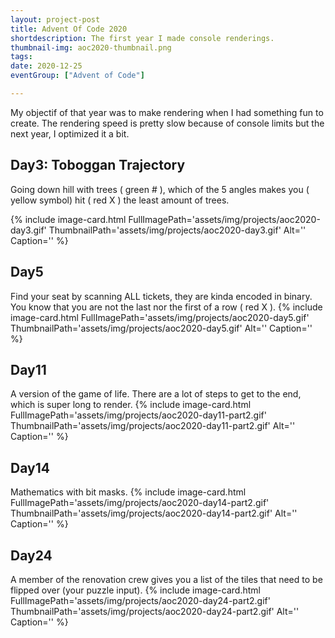 ```yaml
---
layout: project-post
title: Advent Of Code 2020
shortdescription: The first year I made console renderings.
thumbnail-img: aoc2020-thumbnail.png
tags: 
date: 2020-12-25
eventGroup: ["Advent of Code"]

---
```

My objectif of that year was to make rendering when I had something fun to create. The rendering speed is pretty slow because of console limits but the next year, I optimized it a bit.

## Day3: Toboggan Trajectory
Going down hill with trees ( green # ), which of the 5 angles makes you ( yellow symbol) hit ( red X ) the least amount of trees.

{% include image-card.html FullImagePath='assets/img/projects/aoc2020-day3.gif' ThumbnailPath='assets/img/projects/aoc2020-day3.gif' Alt='' Caption='' %}

## Day5
Find your seat by scanning ALL tickets, they are kinda encoded in binary. You know that you are not the last nor the first of a row ( red X ).
{% include image-card.html FullImagePath='assets/img/projects/aoc2020-day5.gif' ThumbnailPath='assets/img/projects/aoc2020-day5.gif' Alt='' Caption='' %}

## Day11
A version of the game of life. There are a lot of steps to get to the end, which is super long to render.
{% include image-card.html FullImagePath='assets/img/projects/aoc2020-day11-part2.gif' ThumbnailPath='assets/img/projects/aoc2020-day11-part2.gif' Alt='' Caption='' %}

## Day14
Mathematics with bit masks.
{% include image-card.html FullImagePath='assets/img/projects/aoc2020-day14-part2.gif' ThumbnailPath='assets/img/projects/aoc2020-day14-part2.gif' Alt='' Caption='' %}

## Day24
A member of the renovation crew gives you a list of the tiles that need to be flipped over (your puzzle input).
{% include image-card.html FullImagePath='assets/img/projects/aoc2020-day24-part2.gif' ThumbnailPath='assets/img/projects/aoc2020-day24-part2.gif' Alt='' Caption='' %}
